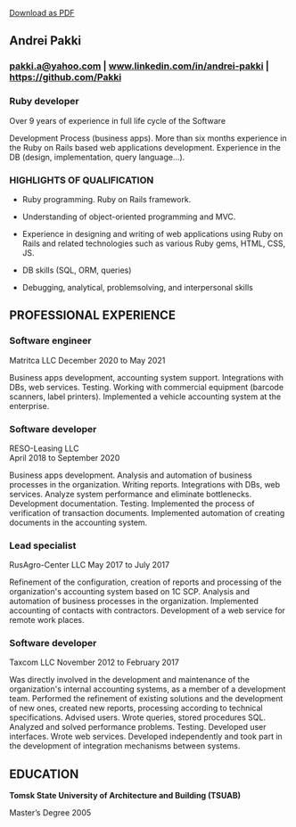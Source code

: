 [Download as PDF](https://github.com/Pakki/pakki/blob/main/Andrei%20Pakki%20software%20developer.pdf)

## Andrei Pakki 
### **pakki.a@yahoo.com | www.linkedin.com/in/andrei-pakki | https://github.com/Pakki**

### **Ruby developer**

Over 9 years of experience in full life cycle of the Software

Development Process (business apps). More than six months experience in the Ruby on Rails based web applications development. Experience in the DB (design, implementation, query language...).

### **HIGHLIGHTS OF QUALIFICATION**

-   Ruby programming. Ruby on Rails framework.
    
-   Understanding of object-oriented programming and MVC.
    
-   Experience in designing and writing of web applications using Ruby on Rails and related technologies such as various Ruby gems, HTML, CSS, JS.
    
-   DB skills (SQL, ORM, queries)
    
-   Debugging, analytical, problemsolving, and interpersonal skills

    
## **PROFESSIONAL EXPERIENCE**
    
### Software engineer
    
Matritca LLC
December 2020 to May 2021
    
Business apps development, accounting system support. Integrations with DBs, web services. Testing. Working with commercial equipment (barcode scanners, label printers). Implemented a vehicle accounting system at the enterprise.
    
### Software developer
    
RESO-Leasing LLC  
April 2018 to September 2020
    
Business apps development. Analysis and automation of business processes in the organization. Writing reports. Integrations with DBs, web services. Analyze system performance and eliminate bottlenecks. Development documentation. Testing. Implemented the process of verification of transaction documents. Implemented automation of creating documents in the accounting system.

### Lead specialist

RusAgro-Center LLC May 2017 to July 2017

Refinement of the configuration, creation of reports and processing of the organization's accounting system based on 1C SCP. Analysis and automation of business processes in the organization. Implemented accounting of contacts with contractors. Development of a web service for remote work places.

### Software developer

Taxcom LLC
November 2012 to February 2017

Was directly involved in the development and maintenance of the organization's internal accounting systems, as a member of a development team. Performed the refinement of existing solutions and the development of new ones, created new reports, processing according to technical specifications. Advised users. Wrote queries, stored procedures SQL. Analyzed and solved performance problems. Testing. Developed user interfaces. Wrote web services. Developed independently and took part in the development of integration mechanisms between systems.

## **EDUCATION**
**Tomsk State University of Architecture and Building (TSUAB)**

Master’s Degree 2005

<!--
**Pakki/pakki** is a ✨ _special_ ✨ repository because its `README.md` (this file) appears on your GitHub profile.

Here are some ideas to get you started:

- 🔭 I’m currently working on ...
- 🌱 I’m currently learning ...
- 👯 I’m looking to collaborate on ...
- 🤔 I’m looking for help with ...
- 💬 Ask me about ...
- 📫 How to reach me: ...
- 😄 Pronouns: ...
- ⚡ Fun fact: ...
-->
